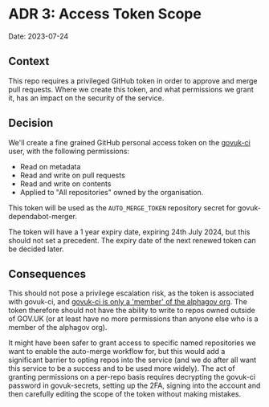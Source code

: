 # ADR 3: Access Token Scope

Date: 2023-07-24

## Context

This repo requires a privileged GitHub token in order to approve and merge pull requests. Where we create this token, and what permissions we grant it, has an impact on the security of the service.

## Decision

We'll create a fine grained GitHub personal access token on the [govuk-ci](https://github.com/govuk-ci) user, with the following permissions:
- Read on metadata
- Read and write on pull requests
- Read and write on contents
- Applied to "All repositories" owned by the organisation.

This token will be used as the `AUTO_MERGE_TOKEN` repository secret for govuk-dependabot-merger.

The token will have a 1 year expiry date, expiring 24th July 2024, but this should not set a precedent. The expiry date of the next renewed token can be decided later.

## Consequences

This should not pose a privilege escalation risk, as the token is associated with govuk-ci, and [govuk-ci is only a 'member' of the alphagov org](https://github.com/orgs/alphagov/people?query=govuk-ci). The token therefore should not have the ability to write to repos owned outside of GOV.UK (or at least have no more permissions than anyone else who is a member of the alphagov org).

It might have been safer to grant access to specific named repositories we want to enable the auto-merge workflow for, but this would add a significant barrier to opting repos into the service (and we do after all want this service to be a success and to be used more widely). The act of granting permissions on a per-repo basis requires decrypting the govuk-ci password in govuk-secrets, setting up the 2FA, signing into the account and then carefully editing the scope of the token without making mistakes.
